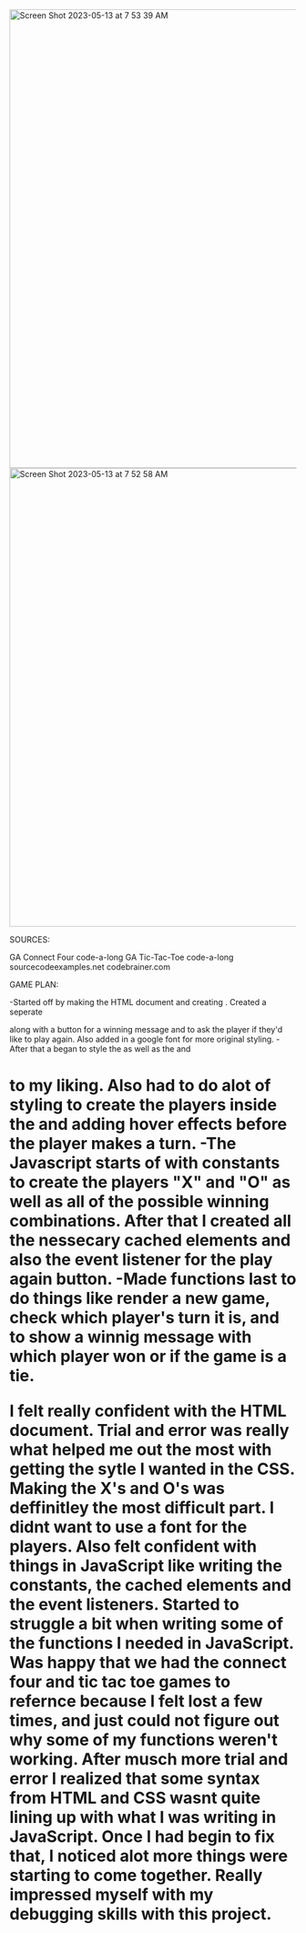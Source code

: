 <img width="806" alt="Screen Shot 2023-05-13 at 7 53 39 AM" src="https://github.com/jcarlson90/unit-1-project/assets/127282869/e461882e-18d2-400e-ab3b-f1a7f699f0e4">

<img width="806" alt="Screen Shot 2023-05-13 at 7 52 58 AM" src="https://github.com/jcarlson90/unit-1-project/assets/127282869/5f496756-09c4-4cbf-9c12-1d3ea055b1ad">

SOURCES:

GA Connect Four code-a-long
GA Tic-Tac-Toe code-a-long
sourcecodeexamples.net
codebrainer.com

GAME PLAN:

-Started off by making the HTML document and creating <divs>. Created a seperate <div> along with a button for a winning message and to ask the player if they'd like to play again. Also added in a google font for more original styling.
-After that a began to style the <divs> as well as the <body> and <h1> to my liking. Also had to do alot of styling to create the players inside the <divs> and adding hover effects before the player makes a turn.
-The Javascript starts of with constants to create the players "X" and "O" as well as all of the possible winning combinations. After that I created all the nessecary cached elements and also the event listener for the play again button. 
-Made functions last to do things like render a new game, check which player's turn it is, and to show a winnig message with which player won or if the game is a tie.

I felt really confident with the HTML document. Trial and error was really what helped me out the most with getting the sytle I wanted in the CSS. Making the X's and O's was deffinitley the most difficult part. I didnt want to use a font for the players.
Also felt confident with things in JavaScript like writing the constants, the cached elements and the event listeners. Started to struggle a bit when writing some of the functions I needed in JavaScript. Was happy that we had the connect four and tic tac toe games to refernce because I felt lost a few times, and just could not figure out why some of my functions weren't working. 
After musch more trial and error I realized that some syntax from HTML and CSS wasnt quite lining up with what I was writing in JavaScript. Once I had begin to fix that, I noticed alot more things were starting to come together. Really impressed myself with my debugging skills with this project.

